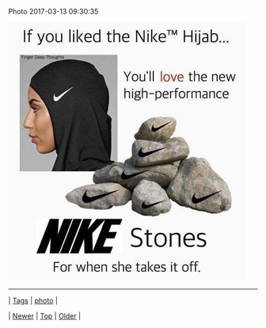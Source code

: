 <!--
title: Photo 2017-03-13 09
date: 2020-06-28T15:27:00.156Z
tags: photo
-->


Photo 2017-03-13 09:30:35

![](158347140780-0.jpg)

<!--BOTTOM-POST-NAVIGATION-->
---

| [Tags](tags.md) | [photo](tag-photo.md) |

| [Newer](158309236758.md) | [Top](index.md) | [Older](158388287852.md) |